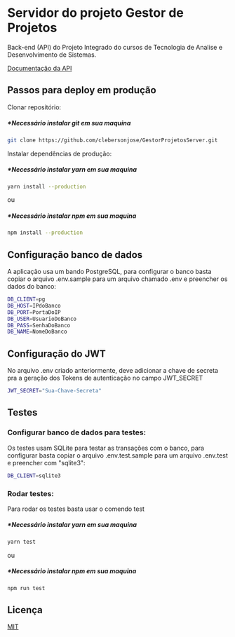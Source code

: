# Servidor do projeto Gestor de Projetos

Back-end (API) do Projeto Integrado do cursos de Tecnologia de Analise e Desenvolvimento de Sistemas.

[Documentação da API](https://www.notion.so/clebersonja/Gestor-de-Projetos-Server-f2dac3ce49db455cb8dd14e59da2d3a0)

## Passos para deploy em produção

Clonar repositório:

##### \*Necessário instalar git em sua maquina

```bash
git clone https://github.com/clebersonjose/GestorProjetosServer.git
```

Instalar dependências de produção:

##### \*Necessário instalar yarn em sua maquina

```bash
yarn install --production
```

ou

##### \*Necessário instalar npm em sua maquina

```bash
npm install --production
```

## Configuração banco de dados

A aplicação usa um bando PostgreSQL, para configurar o banco basta copiar o arquivo .env.sample para um arquivo chamado .env e preencher os dados do banco:

```bash
DB_CLIENT=pg
DB_HOST=IPdoBanco
DB_PORT=PortaDoIP
DB_USER=UsuarioDoBanco
DB_PASS=SenhaDoBanco
DB_NAME=NomeDoBanco
```

## Configuração do JWT
No arquivo .env criado anteriormente, deve adicionar a chave de secreta pra a geração dos Tokens de autenticação no campo JWT_SECRET

```bash
JWT_SECRET="Sua-Chave-Secreta"
```

## Testes

### Configurar banco de dados para testes:

Os testes usam SQLite para testar as transações com o banco, para configurar basta copiar o arquivo .env.test.sample para um arquivo .env.test e preencher com "sqlite3":

```bash
DB_CLIENT=sqlite3
```

### Rodar testes:

Para rodar os testes basta usar o comendo test

##### \*Necessário instalar yarn em sua maquina

```bash
yarn test
```

ou

##### \*Necessário instalar npm em sua maquina

```bash
npm run test
```

## Licença

[MIT](https://choosealicense.com/licenses/mit/)
